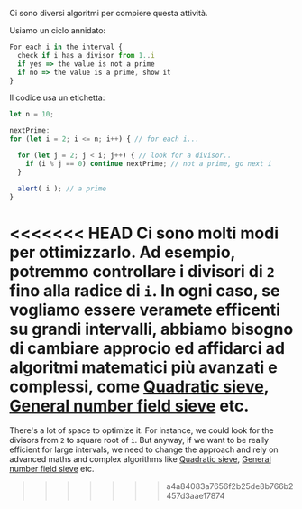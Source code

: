 Ci sono diversi algoritmi per compiere questa attività.

Usiamo un ciclo annidato:

```js
For each i in the interval {
  check if i has a divisor from 1..i
  if yes => the value is not a prime
  if no => the value is a prime, show it
}
```

Il codice usa un etichetta:

```js run
let n = 10;

nextPrime:
for (let i = 2; i <= n; i++) { // for each i...

  for (let j = 2; j < i; j++) { // look for a divisor..
    if (i % j == 0) continue nextPrime; // not a prime, go next i
  }

  alert( i ); // a prime
}
```

<<<<<<< HEAD
Ci sono molti modi per ottimizzarlo. Ad esempio, potremmo controllare i divisori di `2` fino alla radice di `i`. In ogni caso, se vogliamo essere veramete efficenti su grandi intervalli, abbiamo bisogno di cambiare approcio ed affidarci ad algoritmi matematici più avanzati e complessi, come [Quadratic sieve](https://en.wikipedia.org/wiki/Quadratic_sieve), [General number field sieve](https://en.wikipedia.org/wiki/General_number_field_sieve) etc.
=======
There's a lot of space to optimize it. For instance, we could look for the divisors from `2` to square root of `i`. But anyway, if we want to be really efficient for large intervals, we need to change the approach and rely on advanced maths and complex algorithms like [Quadratic sieve](https://en.wikipedia.org/wiki/Quadratic_sieve), [General number field sieve](https://en.wikipedia.org/wiki/General_number_field_sieve) etc.
>>>>>>> a4a84083a7656f2b25de8b766b2457d3aae17874
